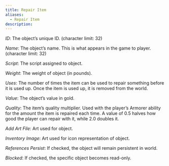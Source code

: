 ```yaml
---
title: Repair Item
aliases:
  - Repair Item
description:
---
```

_ID_: The object’s unique ID. (character limit: 32)

_Name_: The object’s name. This is what appears in the game to player. (character limit: 32)

_Script_: The script assigned to object.

_Weight_: The weight of object (in pounds).

_Uses_: The number of times the item can be used to repair something before it is used up. Once the item is used up, it is removed from the world.

_Value_: The object’s value in gold.

_Quality_: The item’s quality multiplier. Used with the player’s Armorer ability for the amount the item is repaired each time. A value of 0.5 halves how good the player can repair with it, while 2.0 doubles it.

_Add Art File_: Art used for object.

_Inventory Image_: Art used for icon representation of object.

_References Persist_: If checked, the object will remain persistent in world.

_Blocked_: If checked, the specific object becomes read-only.
